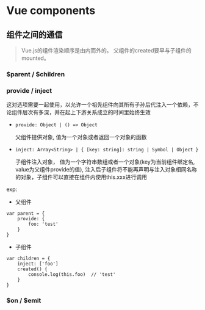 # Vue components

## 组件之间的通信

>Vue.js的组件渲染顺序是由内而外的。
父组件的created要早与子组件的mounted。

### $parent / $children

### provide / inject

这对选项需要一起使用，以允许一个祖先组件向其所有子孙后代注入一个依赖，不论组件层次有多深，并在起上下游关系成立的时间里始终生效

* `provide: Object | () => Object `

    父组件提供对象, 值为一个对象或者返回一个对象的函数

* `inject: Array<String> | { [key: string]: string | Symbol | Object }`

    子组件注入对象， 值为一个字符串数组或者一个对象(key为当前组件绑定名, value为父组件provide的值), 注入后子组件将不能再声明与注入对象相同名称的对象，子组件可以直接在组件内使用this.xxx进行调用

exp:
+ 父组件
```
var parent = {
	provide: {
		foo: 'test'
	}
}
```
+ 子组件
```
var children = {
	inject: ['foo']
	created() {
		console.log(this.foo)  // 'test'
	}
}
```

### $on / $emit
